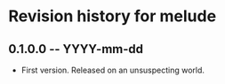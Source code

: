 # Revision history for melude

## 0.1.0.0 -- YYYY-mm-dd

* First version. Released on an unsuspecting world.

